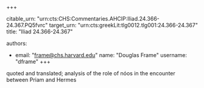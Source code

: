 +++


citable_urn: "urn:cts:CHS:Commentaries.AHCIP:Iliad.24.366-24.367.PQ5fvrc"
target_urn: "urn:cts:greekLit:tlg0012.tlg001:24.366-24.367"
title: "Iliad 24.366-24.367"

authors:
- email: "frame@chs.harvard.edu"
  name: "Douglas Frame"
  username: "dframe"
+++

<p>quoted and translated; analysis of the role of nóos in the encounter between Priam and Hermes</p>